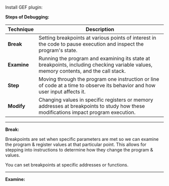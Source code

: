 
Install GEF plugin: 





**Steps of Debugging:** 

| Technique | Description |
|-----------|-------------|
| **Break** | Setting breakpoints at various points of interest in the code to pause execution and inspect the program's state. |
| **Examine** | Running the program and examining its state at breakpoints, including checking variable values, memory contents, and the call stack. |
| **Step** | Moving through the program one instruction or line of code at a time to observe its behavior and how user input affects it. |
| **Modify** | Changing values in specific registers or memory addresses at breakpoints to study how these modifications impact program execution. |

-------------------------------------------

**Break:** 

Breakpoints are set when specific parameters are met so we can examine the program & register values at that particular point. This allows for stepping into instructions to determine how they change the program & values. 

You can set breakpoints at specific addresses or functions. 

-------------------------------------------

**Examine:** 




